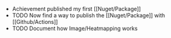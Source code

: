 - Achievement published my first [[Nuget/Package]]
- TODO Now find a way to publish the [[Nuget/Package]] with [[Github/Actions]]
- TODO Document how Image/Heatmapping works